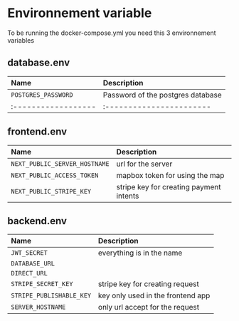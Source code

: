 # Environnement variable

To be running the docker-compose.yml you need this 3 environnement variables

## database.env

|Name|Description|
|:---|:----------|
|`POSTGRES_PASSWORD`|Password of the postgres database|
|:------------------|:-----------------------|

## frontend.env

|Name|Description|
|:---|:----------|
|`NEXT_PUBLIC_SERVER_HOSTNAME`|url for the server|
|`NEXT_PUBLIC_ACCESS_TOKEN`|mapbox token for using the map|
|`NEXT_PUBLIC_STRIPE_KEY`|stripe key for creating payment intents|

## backend.env

|Name|Description|
|:---|:----------|
|`JWT_SECRET`|everything is in the name|
|`DATABASE_URL`||
|`DIRECT_URL`||
|`STRIPE_SECRET_KEY`|stripe key for creating request|
|`STRIPE_PUBLISHABLE_KEY`|key only used in the frontend app|
|`SERVER_HOSTNAME`|only url accept for the request|

